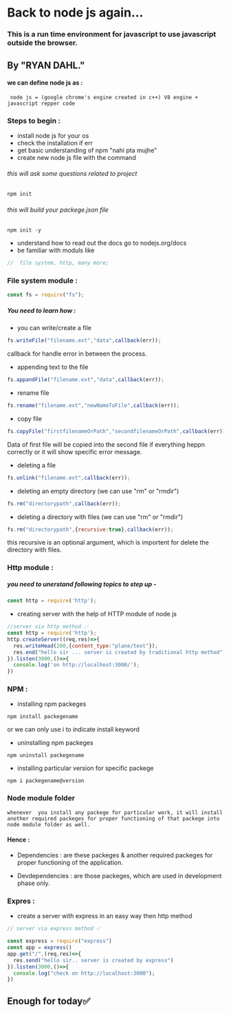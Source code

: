 # Back to node js again...

### This is a run time environment for javascript to use javascript outside the browser. 
## By "RYAN DAHL."

#### we can define node js as :

```
 node js = (google chrome's engine created in c++) V8 engine + javascript repper code
 ```

 ### Steps to begin :

 -  install node js for your os
 -  check the installation if err
 -  get basic understanding of npm "nahi pta mujhe"
 -  create new node js file with the command 
###### this will ask some questions related to project
 ```javascript
 npm init
 ```
###### this will build your packege.json file
 ```
 npm init -y
 ```
 -  understand how to read out the docs go to nodejs.org/docs
 -  be familiar with moduls like 
```javascript
//  file system, http, many more;
```
### File system module :
```javascript
const fs = require("fs");
```

##### You need to learn how : 
- you can write/create a file

```javascript
fs.writeFile("filename.ext","data",callback(err));
```
callback for handle error in between the process.

-   appending text to the file

```javascript
fs.appandFile("filename.ext","data",callback(err));
```
-   rename file

```javascript
fs.rename("filename.ext","newNameToFile",callback(err));
```
-   copy file

```javascript
fs.copyFile("firstfilenameOrPath","secondfilenameOrPath",callback(err));
```
Data of first file will be copied into the second file if everything heppn correctly or it will show specific error message.

- deleting a file 

```javascript
fs.unlink("filename.ext",callback(err));
```

- deleting an empty directory  (we can use "rm" or "rmdir")

```javascript
fs.rm("directorypath",callback(err));
```

- deleting a directory with files (we can use "rm" or "rmdir")

```javascript
fs.rm("directorypath",{recursive:true},callback(err));
```
this recursive is an optional argument, which is importent for delete the directory with files.

### Http module : 

##### you need to unerstand following topics to step up -

```javascript
const http = require('http');
```

- creating server with the help of HTTP module of node js

```javascript
//server via http method ✅
const http = require('http');
http.createServer((req,res)=>{
  res.writeHead(200,{content_type:"plane/text"});
  res.end("hello sir ... server is created by traditional http method");
}).listen(3000,()=>{
  console.log('on http://localhost:3000/');
})
```


### NPM :

- installing npm packeges
```
npm install packegename
```
or we can only use i to indicate install keyword

- uninstalling npm packeges
```
npm uninstall packegename
```
- installing particular version for specific packege
```
npm i packegename@version
```

### Node module folder

    whenever  you install any packege for particular work, it will install another required packeges for proper functioning of that packege into node module folder as well.
 #### Hence : 
- Dependencies : are these packeges & another required packeges for proper functioning of the application.

- Devdependencies : are those packeges, which are used in development phase only.

### Expres :

- create a server with express in an easy way then http method
```javascript
// server via express method ✅

const express = require("express")
const app = express()
app.get("/",(req,res)=>{
  res.send("hello sir.. server is created by express")
}).listen(3000,()=>{
  console.log("check on http://localhost:3000");
})
```

## Enough for today✅